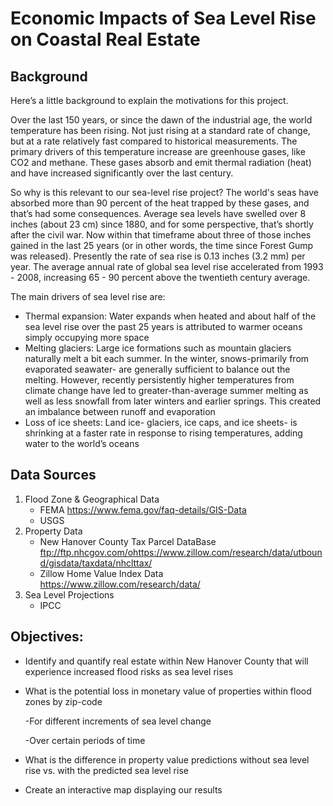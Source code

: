 # Economic Impacts of Sea Level Rise on Coastal Real Estate

## Background

Here’s a little background to explain the motivations for this project.

Over the last 150 years, or since the dawn of the industrial age, the world temperature has been rising.  Not just rising at a standard rate of change, but at a rate relatively fast compared to historical measurements. The primary drivers of this temperature increase are greenhouse gases, like CO2 and methane.  These gases absorb and emit thermal radiation (heat) and have increased significantly over the last century.

So why is this relevant to our sea-level rise project?
The world's seas have absorbed more than 90 percent of the heat trapped by these gases, and that’s had some consequences. Average sea levels have swelled over 8 inches (about 23 cm) since 1880, and for some perspective, that’s shortly after the civil war.   Now within that timeframe about three of those inches gained in the last 25 years (or in other words, the time since Forest Gump was released). Presently the rate of sea rise is 0.13 inches (3.2 mm) per year. The average annual rate of global sea level rise accelerated from 1993 - 2008, increasing 65 - 90 percent above the twentieth century average.

The main drivers of sea level rise are:

- Thermal expansion: Water expands when heated and about half of the sea level rise over the past 25 years is attributed to warmer oceans simply occupying more space 
- Melting glaciers: Large ice formations such as mountain glaciers naturally melt a bit each summer. In the winter, snows-primarily from evaporated seawater- are generally sufficient to balance out the melting. However, recently persistently higher temperatures from climate change have led to greater-than-average summer melting as well as less snowfall from later winters and earlier springs. This created an imbalance between runoff and evaporation
- Loss of ice sheets: Land ice- glaciers, ice caps, and ice sheets- is shrinking at a faster rate in response to rising temperatures, adding water to the world’s oceans



## Data Sources
1. Flood Zone & Geographical Data 
    * FEMA
    https://www.fema.gov/faq-details/GIS-Data
    * USGS
2. Property Data
    * New Hanover County Tax Parcel DataBase
    ftp://ftp.nhcgov.com/ohttps://www.zillow.com/research/data/utbound/gisdata/taxdata/nhclttax/
    * Zillow Home Value Index Data
    https://www.zillow.com/research/data/
3. Sea Level Projections
    * IPCC


## Objectives:

- Identify and quantify real estate within New Hanover County that will experience increased flood risks as sea level rises
- What is the potential loss in monetary value of properties within flood zones by zip-code

    -For different increments of  sea level change
    
    -Over certain periods of time
- What is the difference in property value predictions without sea level rise vs. with the predicted sea level rise
- Create an interactive map displaying our results

